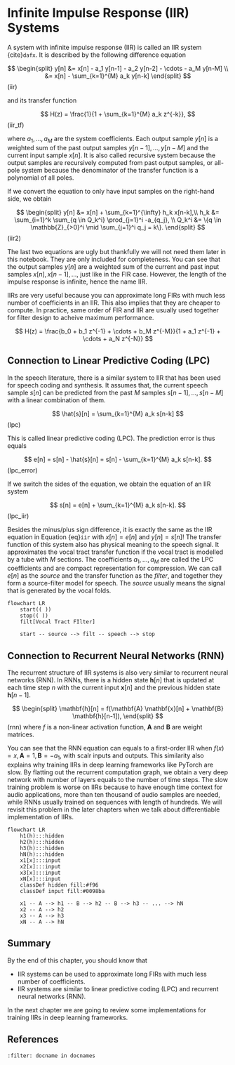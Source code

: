 # Infinite Impulse Response (IIR) Systems

A system with infinite impulse response (IIR) is called an IIR system {cite}`dafx`. It is described by the following difference equation

$$
\begin{split}
y[n] 
&= x[n] - a_1 y[n-1] - a_2 y[n-2] - \cdots - a_M y[n-M] \\
&= x[n] - \sum_{k=1}^{M} a_k y[n-k]
\end{split}
$$ (iir)

and its transfer function

$$
H(z) = \frac{1}{1 + \sum_{k=1}^{M} a_k z^{-k}},
$$ (iir_tf)

where $a_1, \dots, a_M$ are the system coefficients. Each output sample $y[n]$ is a weighted sum of the past output samples $y[n-1], \dots, y[n-M]$ and the current input sample $x[n]$. It is also called recursive system because the output samples are recursively computed from past output samples, or all-pole system because the denominator of the transfer function is a polynomial of all poles.

If we convert the equation to only have input samples on the right-hand side, we obtain

$$
\begin{split}
y[n] &= x[n] + \sum_{k=1}^{\infty} h_k x[n-k],\\
h_k &= \sum_{i=1}^k \sum_{q \in Q_k^i} \prod_{j=1}^i -a_{q_j}, \\
Q_k^i &= \{q \in \mathbb{Z}_{>0}^i \mid \sum_{j=1}^i q_j = k\}.
\end{split}
$$ (iir2)

The last two equations are ugly but thankfully we will not need them later in this notebook. They are only included for completeness. You can see that the output samples $y[n]$ are a weighted sum of the current and past input samples $x[n], x[n-1], \dots$, just like in the FIR case. However, the length of the impulse response is infinite, hence the name IIR.

IIRs are very useful because you can approximate long FIRs with much less number of coefficients in an IIR. This also implies that they are cheaper to compute. In practice, same order of FIR and IIR are usually used together for filter design to acheive maximum performance.

$$
H(z) = \frac{b_0 + b_1 z^{-1} + \cdots + b_M z^{-M}}{1 + a_1 z^{-1} + \cdots + a_N z^{-N}}
$$

## Connection to Linear Predictive Coding (LPC)

In the speech literature, there is a similar system to IIR that has been used for speech coding and synthesis. It assumes that, the current speech sample $s[n]$ can be predicted from the past $M$ samples $s[n-1], \dots, s[n-M]$ with a linear combination of them. 

$$
\hat{s}[n] = \sum_{k=1}^{M} a_k s[n-k]
$$ (lpc)

This is called linear predictive coding (LPC). The prediction error is thus equals

$$
e[n] = s[n] - \hat{s}[n] = s[n] - \sum_{k=1}^{M} a_k s[n-k].
$$ (lpc_error)

If we switch the sides of the equation, we obtain the equation of an IIR system

$$
s[n] = e[n] + \sum_{k=1}^{M} a_k s[n-k].
$$ (lpc_iir)

Besides the minus/plus sign difference, it is exactly the same as the IIR equation in Equation {eq}`iir` with $x[n] = e[n]$ and $y[n] = s[n]$! The transfer function of this system also has physical meaning to the speech signal. It approximates the vocal tract transfer function if the vocal tract is modelled by a tube with $M$ sections. The coefficients $a_1, \dots, a_M$ are called the LPC coefficients and are compact representation for compression. We can call $e[n]$ as the _source_ and the transfer function as the _filter_, and together they form a source-filter model for speech. The _source_ usually means the signal that is generated by the vocal folds.

```{mermaid}
flowchart LR
	start(( ))
	stop(( ))
	filt[Vocal Tract FIlter]

	start -- source --> filt -- speech --> stop
```

## Connection to Recurrent Neural Networks (RNN)

The recurrent structure of IIR systems is also very similar to recurrent neural networks (RNN). In RNNs, there is a hidden state $\mathbf{h}[n]$ that is updated at each time step $n$ with the current input $\mathbf{x}[n]$ and the previous hidden state $\mathbf{h}[n-1]$.

$$
\begin{split}
\mathbf{h}[n] = f(\mathbf{A} \mathbf{x}[n] + \mathbf{B} \mathbf{h}[n-1]),
\end{split}
$$ (rnn)
where $f$ is a non-linear activation function, $\mathbf{A}$ and $\mathbf{B}$ are weight matrices.

You can see that the RNN equation can equals to a first-order IIR when $f(x) = x, \mathbf{A} = 1, \mathbf{B} = -a_1$, with scalr inputs and outputs. This similarity also explains why training IIRs in deep learning frameworks like PyTorch are slow. By flatting out the recurrent computation graph, we obtain a very deep network with number of layers equals to the number of time steps. The slow training problem is worse on IIRs because to have enough time context for audio applications, more than ten thousand of audio samples are needed, while RNNs usually trained on sequences with length of hundreds. We will revisit this problem in the later chapters when we talk about differentiable implementation of IIRs.

```{mermaid}
flowchart LR
	h1(h):::hidden
	h2(h):::hidden
	h3(h):::hidden
	hN(h):::hidden
	x1[x]:::input
	x2[x]:::input
	x3[x]:::input
	xN[x]:::input
	classDef hidden fill:#f96
	classDef input fill:#0098ba

	x1 -- A --> h1 -- B --> h2 -- B --> h3 -- ... --> hN
	x2 -- A --> h2
	x3 -- A --> h3
	xN -- A --> hN
```

## Summary

By the end of this chapter, you should know that
- IIR systems can be used to approximate long FIRs with much less number of coefficients.
- IIR systems are similar to linear predictive coding (LPC) and recurrent neural networks (RNN).

In the next chapter we are going to review some implementations for training IIRs in deep learning frameworks.

## References

```{bibliography}
:filter: docname in docnames
```